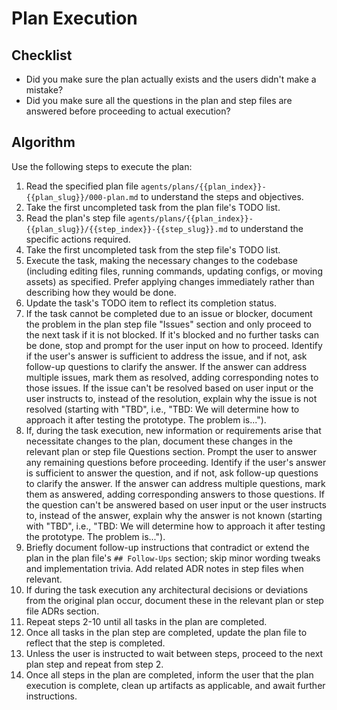 # Plan Execution

## Checklist

- Did you make sure the plan actually exists and the users didn't make a mistake?
- Did you make sure all the questions in the plan and step files are answered before proceeding to actual execution?

## Algorithm

Use the following steps to execute the plan:

1. Read the specified plan file `agents/plans/{{plan_index}}-{{plan_slug}}/000-plan.md` to understand the steps and objectives.
2. Take the first uncompleted task from the plan file's TODO list.
3. Read the plan's step file `agents/plans/{{plan_index}}-{{plan_slug}}/{{step_index}}-{{step_slug}}.md` to understand the specific actions required.
4. Take the first uncompleted task from the step file's TODO list.
5. Execute the task, making the necessary changes to the codebase (including editing files, running commands, updating configs, or moving assets) as specified. Prefer applying changes immediately rather than describing how they would be done.
6. Update the task's TODO item to reflect its completion status.
7. If the task cannot be completed due to an issue or blocker, document the problem in the plan step file "Issues" section and only proceed to the next task if it is not blocked. If it's blocked and no further tasks can be done, stop and prompt for the user input on how to proceed. Identify if the user's answer is sufficient to address the issue, and if not, ask follow-up questions to clarify the answer. If the answer can address multiple issues, mark them as resolved, adding corresponding notes to those issues. If the issue can't be resolved based on user input or the user instructs to, instead of the resolution, explain why the issue is not resolved (starting with "TBD", i.e., "TBD: We will determine how to approach it after testing the prototype. The problem is...").
8. If, during the task execution, new information or requirements arise that necessitate changes to the plan, document these changes in the relevant plan or step file Questions section. Prompt the user to answer any remaining questions before proceeding. Identify if the user's answer is sufficient to answer the question, and if not, ask follow-up questions to clarify the answer. If the answer can address multiple questions, mark them as answered, adding corresponding answers to those questions. If the question can't be answered based on user input or the user instructs to, instead of the answer, explain why the answer is not known (starting with "TBD", i.e., "TBD: We will determine how to approach it after testing the prototype. The problem is...").
9. Briefly document follow-up instructions that contradict or extend the plan in the plan file's `## Follow-Ups` section; skip minor wording tweaks and implementation trivia. Add related ADR notes in step files when relevant.
10. If during the task execution any architectural decisions or deviations from the original plan occur, document these in the relevant plan or step file ADRs section.
11. Repeat steps 2-10 until all tasks in the plan are completed.
12. Once all tasks in the plan step are completed, update the plan file to reflect that the step is completed.
13. Unless the user is instructed to wait between steps, proceed to the next plan step and repeat from step 2.
14. Once all steps in the plan are completed, inform the user that the plan execution is complete, clean up artifacts as applicable, and await further instructions.
